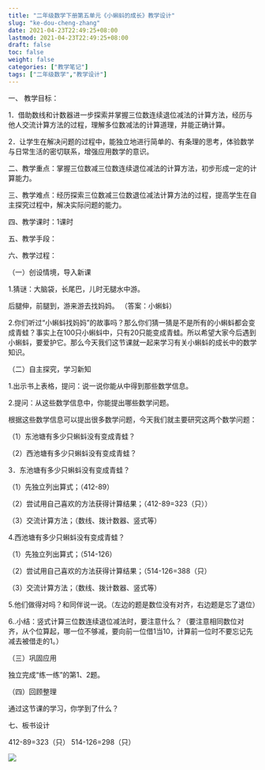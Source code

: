 ```yaml
---
title: "二年级数学下册第五单元《小蝌蚪的成长》教学设计"
slug: "ke-dou-cheng-zhang"
date: 2021-04-23T22:49:25+08:00
lastmod: 2021-04-23T22:49:25+08:00
draft: false
toc: false
weight: false
categories: ["教学笔记"]
tags: ["二年级数学","教学设计"]
---
```


一、 教学目标：

1．借助数线和计数器进一步探索并掌握三位数连续退位减法的计算方法，经历与他人交流计算方法的过程，理解多位数减法的计算道理，并能正确计算。

2．让学生在解决问题的过程中，能独立地进行简单的、有条理的思考，体验数学与日常生活的密切联系，增强应用数学的意识。

二、教学重点：掌握三位数减三位数连续退位减法的计算方法，初步形成一定的计算能力。

三、教学难点：经历探索三位数减三位数退位减法计算方法的过程，提高学生在自主探究过程中，解决实际问题的能力。

四、教学课时：1课时

五、教学手段：

六、教学过程：

（一）创设情境，导入新课

1.猜谜：大脑袋，长尾巴，儿时无腿水中游。

后腿伸，前腿到，游来游去找妈妈。     （答案：小蝌蚪）

2.你们听过“小蝌蚪找妈妈”的故事吗？那么你们猜一猜是不是所有的小蝌蚪都会变成青蛙？事实上在100只小蝌蚪中，只有20只能变成青蛙。所以希望大家今后遇到小蝌蚪，要爱护它。那么今天我们这节课就一起来学习有关小蝌蚪的成长中的数学知识。

（二）自主探究，学习新知

1.出示书上表格，提问：说一说你能从中得到那些数学信息。

2.提问：从这些数学信息中，你能提出哪些数学问题。

根据这些数学信息可以提出很多数学问题，今天我们就主要研究这两个数学问题：

（1）东池塘有多少只蝌蚪没有变成青蛙？

（2）西池塘有多少只蝌蚪没有变成青蛙？

3．东池塘有多少只蝌蚪没有变成青蛙？

（1）先独立列出算式；（412-89）

（2）尝试用自己喜欢的方法获得计算结果；（412-89=323（只））

（3）交流计算方法；（数线、拨计数器、竖式等）

4.西池塘有多少只蝌蚪没有变成青蛙？

（1）先独立列出算式；（514-126）

（2）尝试用自己喜欢的方法获得计算结果；（514-126=388（只）

（3）交流计算方法；（数线、拨计数器、竖式等）

5.他们做得对吗？和同伴说一说。（左边的题是数位没有对齐，右边题是忘了退位）

6..小结：竖式计算三位数连续退位减法时，要注意什么？（要注意相同数位对齐，从个位算起，哪一位不够减，要向前一位借1当10，计算前一位时不要忘记先减去被借走的1。）

（三）巩固应用

独立完成“练一练”的第1、2题。

（四）回顾整理

通过这节课的学习，你学到了什么？

七、板书设计

412-89=323（只） 514-126=298（只）

![](https://cdn.jsdelivr.net/gh/iwyang/pic/20210605225157.jpg) 

